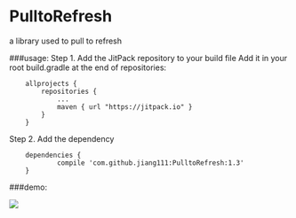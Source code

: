# PulltoRefresh

a library used to pull to refresh

###usage:
Step 1. Add the JitPack repository to your build file
Add it in your root build.gradle at the end of repositories:
```
	allprojects {
		repositories {
			...
			maven { url "https://jitpack.io" }
		}
	}
```
Step 2. Add the dependency
```
	dependencies {
	        compile 'com.github.jiang111:PulltoRefresh:1.3'
	}
```

###demo:

![](https://raw.githubusercontent.com/jiang111/PulltoRefresh/master/art/111.gif)
